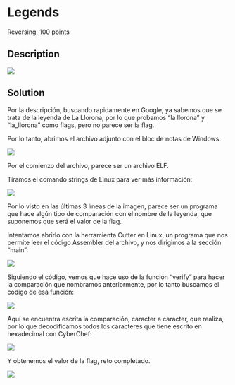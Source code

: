 ﻿# Legends
Reversing, 100 points

## Description
![](../images/image11.png)

## Solution
Por la descripción, buscando rapidamente en Google, ya sabemos que se trata de la leyenda de La Llorona, por lo que probamos “la llorona” y “la_llorona” como flags, pero no parece ser la flag.

Por lo tanto, abrimos el archivo adjunto con el bloc de notas de Windows:

![](../images/image5.png)

Por el comienzo del archivo, parece ser un archivo ELF.

Tiramos el comando strings de Linux para ver más información:

![](../images/image13.png)

Por lo visto en las últimas 3 líneas de la imagen, parece ser un programa que hace algún tipo de comparación con el nombre de la leyenda, que suponemos que será el valor de la flag.

Intentamos abrirlo con la herramienta Cutter en Linux, un programa que nos permite leer el código Assembler del archivo, y nos dirigimos a la sección “main”:

![](../images/image6.png)

Siguiendo el código, vemos que hace uso de la función “verify” para hacer la comparación que nombramos anteriormente, por lo tanto buscamos el código de esa función:

![](../images/image8.png)

Aquí se encuentra escrita la comparación, caracter a caracter, que realiza, por lo que decodificamos todos los caracteres que tiene escrito en hexadecimal con CyberChef:

![](../images/image16.png)

Y obtenemos el valor de la flag, reto completado.

![](../images/image10.png)
